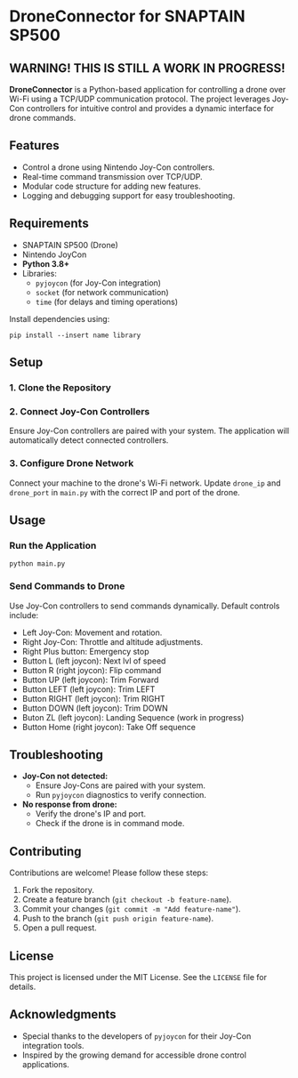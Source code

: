 <h1>DroneConnector for SNAPTAIN SP500</h1>
<h2>WARNING! THIS IS STILL A WORK IN PROGRESS!</h2>
<p><strong>DroneConnector</strong> is a Python-based application for controlling a drone over Wi-Fi using a TCP/UDP communication protocol. The project leverages Joy-Con controllers for intuitive control and provides a dynamic interface for drone commands.</p>
    
<h2>Features</h2>
<ul>
    <li>Control a drone using Nintendo Joy-Con controllers.</li>
    <li>Real-time command transmission over TCP/UDP.</li>
    <li>Modular code structure for adding new features.</li>
    <li>Logging and debugging support for easy troubleshooting.</li>
</ul>

<h2>Requirements</h2>
<ul>
  <li>SNAPTAIN SP500 (Drone)</li>
  <li>Nintendo JoyCon</li>
    <li><strong>Python 3.8+</strong></li>
    <li>Libraries:
        <ul>
            <li><code>pyjoycon</code> (for Joy-Con integration)</li>
            <li><code>socket</code> (for network communication)</li>
            <li><code>time</code> (for delays and timing operations)</li>
        </ul>
    </li>
  
</ul>
<p>Install dependencies using:</p>
<pre><code>pip install --insert name library</code></pre>

<h2>Setup</h2>

  <h3>1. Clone the Repository</h3>

  <h3>2. Connect Joy-Con Controllers</h3>
  <p>Ensure Joy-Con controllers are paired with your system. The application will automatically detect connected controllers.</p>

  <h3>3. Configure Drone Network</h3>
  <p>Connect your machine to the drone's Wi-Fi network. Update <code>drone_ip</code> and <code>drone_port</code> in <code>main.py</code> with the correct IP and port of the drone.</p>

  <h2>Usage</h2>

  <h3>Run the Application</h3>
  <pre><code>python main.py</code></pre>

  <h3>Send Commands to Drone</h3>
  <p>Use Joy-Con controllers to send commands dynamically. Default controls include:</p>
  <ul>
      <li>Left Joy-Con: Movement and rotation.</li>
      <li>Right Joy-Con: Throttle and altitude adjustments.</li>
      <li>Right Plus button: Emergency stop</li>
      <li>Button L (left joycon): Next lvl of speed</li>
      <li>Button R (right joycon): Flip command</li>
      <li>Button UP (left  joycon): Trim Forward</li>
      <li>Button LEFT (left  joycon): Trim LEFT</li>
      <li>Button RIGHT (left  joycon): Trim RIGHT</li>
      <li>Button DOWN (left  joycon): Trim DOWN</li>
      <li>Buton ZL (left joycon): Landing Sequence (work in progress)</li>
      <li>Button Home (right joycon): Take Off sequence</li>
  </ul>

 
  <h2>Troubleshooting</h2>
  <ul>
      <li><strong>Joy-Con not detected:</strong>
          <ul>
              <li>Ensure Joy-Cons are paired with your system.</li>
              <li>Run <code>pyjoycon</code> diagnostics to verify connection.</li>
          </ul>
      </li>
      <li><strong>No response from drone:</strong>
          <ul>
              <li>Verify the drone's IP and port.</li>
              <li>Check if the drone is in command mode.</li>
          </ul>
      </li>
  </ul>

  <h2>Contributing</h2>
  <p>Contributions are welcome! Please follow these steps:</p>
  <ol>
      <li>Fork the repository.</li>
      <li>Create a feature branch (<code>git checkout -b feature-name</code>).</li>
      <li>Commit your changes (<code>git commit -m "Add feature-name"</code>).</li>
      <li>Push to the branch (<code>git push origin feature-name</code>).</li>
      <li>Open a pull request.</li>
  </ol>

  <h2>License</h2>
  <p>This project is licensed under the MIT License. See the <code>LICENSE</code> file for details.</p>

  <h2>Acknowledgments</h2>
  <ul>
      <li>Special thanks to the developers of <code>pyjoycon</code> for their Joy-Con integration tools.</li>
      <li>Inspired by the growing demand for accessible drone control applications.</li>
  </ul>


